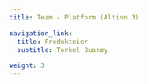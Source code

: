```yaml
---
title: Team - Platform (Altinn 3)

navigation_link:
  title: Produkteier
  subtitle: Torkel Buarøy

weight: 3
---
```

